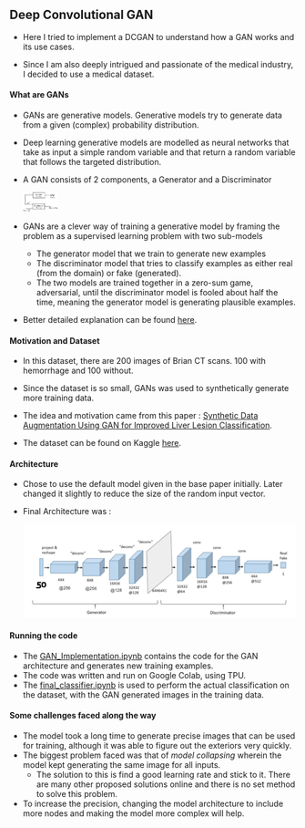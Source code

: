 ## Deep Convolutional GAN

-   Here I tried to implement a DCGAN to understand how a GAN works and its use cases.

-   Since I am also deeply intrigued and passionate of the medical industry, I decided to use a medical dataset.



#### What are GANs

-   GANs are generative models. Generative models try to generate data from a given (complex) probability distribution.

-   Deep learning generative models are modelled as neural networks that take as input a simple random variable and that return a random variable that follows the targeted distribution.

-   A GAN consists of 2 components, a Generator and a Discriminator

    <img src="README.assets/image1.png" alt="img" style="zoom: 10%;" />

-   GANs are a clever way of training a generative model by framing the problem as a supervised learning problem with two sub-models

    -   The generator model that we train to generate new examples
    -   The discriminator model that tries to classify examples as either real (from the domain) or fake (generated). 
    -   The two models are trained together in a zero-sum game, adversarial, until the discriminator model is fooled about half the time, meaning the generator model is generating plausible examples.

-   Better detailed explanation can be found [here](https://machinelearningmastery.com/what-are-generative-adversarial-networks-gans/).



#### Motivation and Dataset

-   In this dataset, there are 200 images of Brian CT scans. 100 with hemorrhage and 100 without.

-   Since the dataset is so small, GANs was used to synthetically generate more training data.

-   The idea and motivation came from this paper : [ Synthetic Data Augmentation Using GAN for Improved Liver Lesion Classification](www.eng.biu.ac.il/goldbej/files/2018/01/ISBI_2018_Maayan.pdf).

-   The dataset can be found on Kaggle [here](https://www.kaggle.com/felipekitamura/head-ct-hemorrhage).



#### Architecture

-   Chose to use the default model given in the base paper initially. Later changed it slightly to reduce the size of the random input vector.

-   Final Architecture was :

    ![image-20200602125058042](README.assets/image-20200602125058042.png)



#### Running the code

-   The [GAN_Implementation.ipynb](https://github.com/AceEV/DCGAN/blob/master/GAN_Implementation.ipynb) contains the code for the GAN architecture and generates new training examples. 
-   The code was written and run on Google Colab, using TPU.
-   The [final_classifier.ipynb](https://github.com/AceEV/DCGAN/blob/master/final_classifier.ipynb) is used to perform the actual classification on the dataset, with the GAN generated images in the training data.



#### Some challenges faced along the way

-   The model took a long time to generate precise images that can be used for training, although it was able to figure out the exteriors very quickly.
-   The biggest problem faced was that of _model collapsing_ wherein the model kept generating the same image for all inputs.
    -   The solution to this is find a good learning rate and stick to it. There are many other proposed solutions online and there is no set method to solve this problem.
-   To increase the precision, changing the model architecture to include more nodes and making the model more complex will help.
